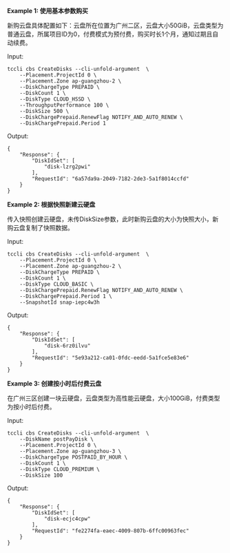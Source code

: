 **Example 1: 使用基本参数购买**

新购云盘具体配置如下：云盘所在位置为广州二区，云盘大小50GiB，云盘类型为普通云盘，所属项目ID为0，付费模式为预付费，购买时长1个月，通知过期且自动续费。

Input: 

```
tccli cbs CreateDisks --cli-unfold-argument  \
    --Placement.ProjectId 0 \
    --Placement.Zone ap-guangzhou-2 \
    --DiskChargeType PREPAID \
    --DiskCount 1 \
    --DiskType CLOUD_HSSD \
    --ThroughputPerformance 100 \
    --DiskSize 500 \
    --DiskChargePrepaid.RenewFlag NOTIFY_AND_AUTO_RENEW \
    --DiskChargePrepaid.Period 1
```

Output: 
```
{
    "Response": {
        "DiskIdSet": [
            "disk-lzrg2pwi"
        ],
        "RequestId": "6a57da9a-2049-7182-2de3-5a1f8014ccfd"
    }
}
```

**Example 2: 根据快照新建云硬盘**

传入快照创建云硬盘，未传DiskSize参数，此时新购云盘的大小为快照大小，新购云盘复制了快照数据。

Input: 

```
tccli cbs CreateDisks --cli-unfold-argument  \
    --Placement.ProjectId 0 \
    --Placement.Zone ap-guangzhou-2 \
    --DiskChargeType PREPAID \
    --DiskCount 1 \
    --DiskType CLOUD_BASIC \
    --DiskChargePrepaid.RenewFlag NOTIFY_AND_AUTO_RENEW \
    --DiskChargePrepaid.Period 1 \
    --SnapshotId snap-iepc4w3h
```

Output: 
```
{
    "Response": {
        "DiskIdSet": [
            "disk-6rz0ilvu"
        ],
        "RequestId": "5e93a212-ca01-0fdc-eedd-5a1fce5e83e6"
    }
}
```

**Example 3: 创建按小时后付费云盘**

在广州三区创建一块云硬盘，云盘类型为高性能云硬盘，大小100GiB，付费类型为按小时后付费。

Input: 

```
tccli cbs CreateDisks --cli-unfold-argument  \
    --DiskName postPayDisk \
    --Placement.ProjectId 0 \
    --Placement.Zone ap-guangzhou-3 \
    --DiskChargeType POSTPAID_BY_HOUR \
    --DiskCount 1 \
    --DiskType CLOUD_PREMIUM \
    --DiskSize 100
```

Output: 
```
{
    "Response": {
        "DiskIdSet": [
            "disk-ecjc4cpw"
        ],
        "RequestId": "fe2274fa-eaec-4009-807b-6ffc00963fec"
    }
}
```


